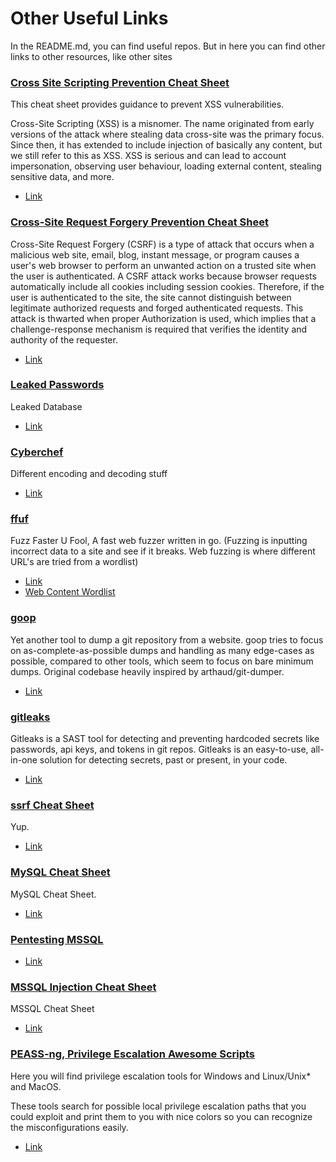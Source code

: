 # Other Useful Links

In the README.md, you can find useful repos. But in here you can find other links to other resources, like other sites

### [Cross Site Scripting Prevention Cheat Sheet](https://cheatsheetseries.owasp.org/cheatsheets/Cross_Site_Scripting_Prevention_Cheat_Sheet.html)
This cheat sheet provides guidance to prevent XSS vulnerabilities.

Cross-Site Scripting (XSS) is a misnomer. The name originated from early versions of the attack where stealing data cross-site was the primary focus. Since then, it has extended to include injection of basically any content, but we still refer to this as XSS. XSS is serious and can lead to account impersonation, observing user behaviour, loading external content, stealing sensitive data, and more.
- [Link](https://cheatsheetseries.owasp.org/cheatsheets/Cross_Site_Scripting_Prevention_Cheat_Sheet.html)


### [Cross-Site Request Forgery Prevention Cheat Sheet](https://cheatsheetseries.owasp.org/cheatsheets/Cross-Site_Request_Forgery_Prevention_Cheat_Sheet.html)
Cross-Site Request Forgery (CSRF) is a type of attack that occurs when a malicious web site, email, blog, instant message, or program causes a user's web browser to perform an unwanted action on a trusted site when the user is authenticated. A CSRF attack works because browser requests automatically include all cookies including session cookies. Therefore, if the user is authenticated to the site, the site cannot distinguish between legitimate authorized requests and forged authenticated requests. This attack is thwarted when proper Authorization is used, which implies that a challenge-response mechanism is required that verifies the identity and authority of the requester.
- [Link](https://cheatsheetseries.owasp.org/cheatsheets/Cross-Site_Request_Forgery_Prevention_Cheat_Sheet.html)


### [Leaked Passwords](https://github.com/danielmiessler/SecLists/tree/master/Passwords/Leaked-Databases)
Leaked Database
- [Link](https://github.com/danielmiessler/SecLists/tree/master/Passwords/Leaked-Databases)


### [Cyberchef](https://gchq.github.io/CyberChef/)
Different encoding and decoding stuff
- [Link](https://gchq.github.io/CyberChef/)

### [ffuf](https://github.com/ffuf/ffuf)
Fuzz Faster U Fool, A fast web fuzzer written in go. (Fuzzing is inputting incorrect data to a site and see if it breaks. Web fuzzing is where different URL's are tried from a wordlist)
- [Link](https://github.com/ffuf/ffuf)
- [Web Content Wordlist](https://github.com/danielmiessler/SecLists/blob/master/Discovery/Web-Content/quickhits.txt)


### [goop](https://github.com/deletescape/goop)
Yet another tool to dump a git repository from a website. goop tries to focus on as-complete-as-possible dumps and handling as many edge-cases as possible, compared to other tools, which seem to focus on bare minimum dumps. Original codebase heavily inspired by arthaud/git-dumper.
- [Link](https://github.com/deletescape/goop)


### [gitleaks](https://github.com/zricethezav/gitleaks)
Gitleaks is a SAST tool for detecting and preventing hardcoded secrets like passwords, api keys, and tokens in git repos. Gitleaks is an easy-to-use, all-in-one solution for detecting secrets, past or present, in your code.
- [Link](https://github.com/zricethezav/gitleaks)


### [ssrf Cheat Sheet](https://highon.coffee/blog/ssrf-cheat-sheet/)
Yup.
- [Link](https://highon.coffee/blog/ssrf-cheat-sheet/)


### [MySQL Cheat Sheet](https://www.mysqltutorial.org/mysql-cheat-sheet.aspx)
MySQL Cheat Sheet.
- [Link](https://www.mysqltutorial.org/mysql-cheat-sheet.aspx)

### [Pentesting MSSQL](https://book.hacktricks.xyz/network-services-pentesting/pentesting-mssql-microsoft-sql-server)
- [Link](https://book.hacktricks.xyz/network-services-pentesting/pentesting-mssql-microsoft-sql-server)


### [MSSQL Injection Cheat Sheet](https://pentestmonkey.net/cheat-sheet/sql-injection/mssql-sql-injection-cheat-sheet)
MSSQL Cheat Sheet
- [Link](https://pentestmonkey.net/cheat-sheet/sql-injection/mssql-sql-injection-cheat-sheet)


### [PEASS-ng, Privilege Escalation Awesome Scripts](https://github.com/carlospolop/PEASS-ng)
Here you will find privilege escalation tools for Windows and Linux/Unix* and MacOS.

These tools search for possible local privilege escalation paths that you could exploit and print them to you with nice colors so you can recognize the misconfigurations easily.
- [Link](https://github.com/carlospolop/PEASS-ng)


